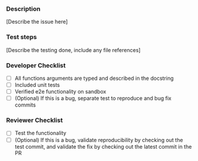 ### Description

[Describe the issue here]

### Test steps

[Describe the testing done, include any file references]

### Developer Checklist

- [ ] All functions arguments are typed and described in the docstring
- [ ] Included unit tests
- [ ] Verified e2e functionality on sandbox
- [ ] \(Optional) If this is a bug, separate test to reproduce and bug fix commits

### Reviewer Checklist

- [ ] Test the functionality
- [ ] \(Optional) If this is a bug, validate reproducibility by checking out the test commit,
and validate the fix by checking out the latest commit in the PR
